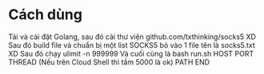 # Cách dùng

Tải và cài đặt Golang, sau đó cài thư viện github.com/txthinking/socks5 XD
Sau đó build file và chuẩn bị một list SOCKS5 bỏ vào 1 file tên là socks5.txt
XD
Sau đó chạy ulimit -n 999999
Và cuối cùng là bash run.sh HOST PORT THREAD (Nếu trên Cloud Shell thì tầm 5000 là ok) PATH
END
